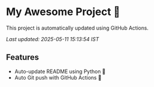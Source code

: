 # My Awesome Project 🚀

This project is automatically updated using GitHub Actions.

_Last updated: 2025-05-11 15:13:54 IST_

## Features
- Auto-update README using Python 🐍
- Auto Git push with GitHub Actions 🤖
